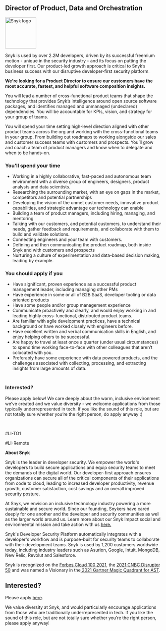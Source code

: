 Director of Product, Data and Orchestration 
---

<img src="https://res.cloudinary.com/snyk/image/upload/v1537345894/press-kit/brand/logo-black.png" width="100" alt="Snyk logo" />

<p><span style="font-weight: 400;">Snyk is used by over 2.2M developers, driven by its successful freemium motion - unique in the security industry - and its focus on putting the developer first. Our product-led growth approach is critical to Snyk’s business success with our disruptive developer-first security platform.</span></p>
<p><strong>We're looking for a Product Director to ensure our customers have the most accurate, fastest, and helpful software composition insights.</strong></p>
<p><span style="font-weight: 400;">You will lead a number of cross-functional product teams that shape the technology that provides Snyk’s intelligence around open source software packages, and identifies managed and unmanaged (undeclared) dependencies. You will be accountable for KPIs, vision, and strategy for your group of teams.&nbsp;</span></p>
<p><span style="font-weight: 400;">You will spend your time setting high-level direction aligned with other product teams across the org and working with the cross-functional teams in your group. From building out roadmaps to working alongside our sales and customer success teams with customers and prospects. You’ll grow and coach a team of product managers and know when to delegate and when to be hands-on.</span></p>
<h3><strong>You’ll spend your time</strong></h3>
<ul>
<li style="font-weight: 400;"><span style="font-weight: 400;">Working in a highly collaborative, fast-paced and autonomous team environment with a diverse group of engineers, designers, product analysts and data scientists.</span></li>
<li style="font-weight: 400;"><span style="font-weight: 400;">Researching the surrounding market, with an eye on gaps in the market, competitors and potential partnerships</span></li>
<li style="font-weight: 400;"><span style="font-weight: 400;">Developing the vision of the unmet customer needs, innovative product capabilities, and strategic advantage our technology can enable&nbsp;</span></li>
<li style="font-weight: 400;"><span style="font-weight: 400;">Building a team of product managers, including hiring, managing, and mentoring</span></li>
<li style="font-weight: 400;"><span style="font-weight: 400;">Talking with our customers, and potential customers, to understand their needs, gather feedback and requirements, and collaborate with them to build and validate solutions.</span></li>
<li style="font-weight: 400;"><span style="font-weight: 400;">Connecting engineers and your team with customers.</span></li>
<li style="font-weight: 400;"><span style="font-weight: 400;">Defining and then communicating the product roadmap, both inside Snyk and with customers and prospects</span></li>
<li style="font-weight: 400;"><span style="font-weight: 400;">Nurturing a culture of experimentation and data-based decision making, leading by example.</span></li>
</ul>
<h3><strong>You should apply if you</strong></h3>
<ul>
<li style="font-weight: 400;"><span style="font-weight: 400;">Have significant, proven experience as a successful product management leader, including managing other PMs</span></li>
<li style="font-weight: 400;"><span style="font-weight: 400;">Have experience in some or all of B2B SaaS, developer tooling or data oriented products</span></li>
<li style="font-weight: 400;"><span style="font-weight: 400;">Have some people and/or group management experience</span></li>
<li style="font-weight: 400;"><span style="font-weight: 400;">Communicate proactively and clearly, and would enjoy working in and leading highly cross-functional, distributed product teams.</span></li>
<li style="font-weight: 400;"><span style="font-weight: 400;">Are familiar with agile development practices, have a technical background or have worked closely with engineers before.</span></li>
<li style="font-weight: 400;"><span style="font-weight: 400;">Have excellent written and verbal communication skills in English, and enjoy helping others to be successful.</span></li>
<li style="font-weight: 400;"><span style="font-weight: 400;">Are happy to travel at least once a quarter (under usual circumstances) to spend time working face-to-face with other colleagues that aren’t colocated with you.</span></li>
<li style="font-weight: 400;"><span style="font-weight: 400;">Preferably have some experience with data powered products, and the challenges associated with collecting, processing, and extracting insights from large amounts of data.</span></li>
</ul>
<h3><strong><br></strong><strong>Interested?</strong></h3>
<p><span style="font-weight: 400;">Please apply below! We care deeply about the warm, inclusive environment we’ve created and we value diversity - we welcome applications from those typically underrepresented in tech. If you like the sound of this role, but are not totally sure whether you’re the right person, do apply anyway :)</span></p>
<p>&nbsp;</p>
<p><span style="font-weight: 400;">#LI-TO1</span></p>
<p><span style="font-weight: 400;">#LI-Remote</span></p><div class="content-conclusion"><p><strong>About Snyk</strong></p>
<p><span style="font-weight: 400;">Snyk is the leader in developer security. We empower the world's developers to build secure applications and equip security teams to meet the demands of the digital world. Our developer-first approach ensures organizations can secure all of the critical components of their applications from code to cloud, leading to increased developer productivity, revenue growth, customer satisfaction, cost savings and an overall improved security posture.&nbsp;</span></p>
<p><span style="font-weight: 400;">At Snyk, we envision an inclusive technology industry powering a more sustainable and secure world.</span> <span style="font-weight: 400;">Since our founding, Snykers have cared deeply for one another and the developer and security communities as well as the larger world around us. Learn more about our Snyk Impact social and environmental mission and take action with us </span><a href="https://snyk.io/about/snyk-impact/"><span style="font-weight: 400;">here.</span></a></p>
<p><span style="font-weight: 400;">Snyk's Developer Security Platform automatically integrates with a developer's workflow and is purpose-built for security teams to collaborate with their development teams. Snyk is used by 1,200 customers worldwide today, including industry leaders such as Asurion, Google, Intuit, MongoDB, New Relic, Revolut and Salesforce.</span></p>
<p><span style="font-weight: 400;">Snyk is recognized on the </span><a href="https://www.forbes.com/cloud100/#6f24b5ba5f94"><span style="font-weight: 400;">Forbes Cloud 100 2021</span></a><span style="font-weight: 400;">, the </span><a href="https://www.cnbc.com/2021/05/25/these-are-the-2021-cnbc-disruptor-50-companies.html"><span style="font-weight: 400;">2021 CNBC Disruptor 50</span></a><span style="font-weight: 400;"> and was named a Visionary in the</span><a href="https://snyk.io/blog/snyk-visionary-2021-gartner-magic-quadrant-for-ast/"><span style="font-weight: 400;"> 2021 Gartner Magic Quadrant for AST</span></a><span style="font-weight: 400;">.</span></p></div>

Interested?
---

Please apply [here](https://boards.greenhouse.io/snyk/jobs/5708435002#app).

We value diversity at Snyk, and would particularly encourage applications from those who are traditionally underrepresented in tech.
If you like the sound of this role, but are not totally sure whether you’re the right person, please apply anyway!
